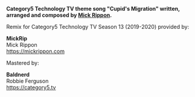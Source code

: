 **Category5 Technology TV theme song "Cupid's Migration" written, arranged and composed by [Mick Rippon](https://mickrippon.com).**

Remix for Category5 Technology TV Season 13 (2019-2020) provided by:

**MickRip**\
Mick Rippon\
https://mickrippon.com

Mastered by:

**Baldnerd**\
Robbie Ferguson\
https://category5.tv
